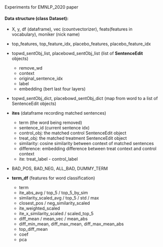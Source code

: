 Experiments for EMNLP_2020 paper


#### Data structure (class Dataset):

- X, y, df (dataframe), vec (countvectorizer),  feats(features in vocabulary), moniker (nick name)
- top_features, top_feature_idx, placebo_features, placebo_feature_idx
- topwd_sentObj_list, placebowd_sentObj_list (list of **SentenceEdit** objects)
  - remove_wd 
  - context
  - original_sentence_idx
  - label
  - embedding (bert last four layers)
- topwd_sentObj_dict, placebowd_sentObj_dict (map from word to a list of SentenceEdit objects)
	
- **ites** (dataframe recording matched sentences)
  - term (the word being removed)
  - sentence_id (current sentence idx)
  - control_obj: the matched control SentenceEdit object
  - treat_obj: the matched treatment SentenceEdit object
  - similarity: cosine similarity between context of matched sentences
  - difference: embedding difference between treat context and control context
  - ite: treat_label - control_label 

- BAD_POS, BAD_NEG, ALL_BAD, DUMMY_TERM
	
- **term_df** (features for word classification)
  - term
  - ite_abs_avg / top_5 / top_5_by_sim
  - similarity_scaled_avg / top_5 / std / max 
  - closest_pos / neg_similarity_scaled
  - ite_weighted_scaled
  - ite_x_similarity_scaled / scaled_top_5
  - diff_mean / mean_vec / mean_abs
  - diff_min_mean, diff_max_mean, diff_max_mean_abs
  - top_diff_mean
  - coef
  - pca

